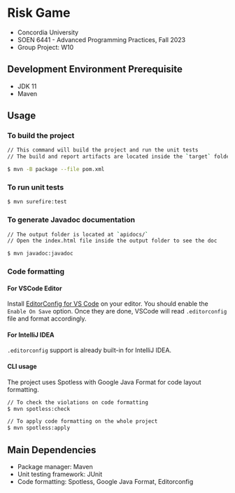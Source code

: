 # Risk Game
- Concordia University
- SOEN 6441 - Advanced Programming Practices, Fall 2023
- Group Project: W10

## Development Environment Prerequisite
- JDK 11
- Maven

## Usage
### To build the project
```sh
// This command will build the project and run the unit tests
// The build and report artifacts are located inside the `target` folder

$ mvn -B package --file pom.xml
```

### To run unit tests
```sh
$ mvn surefire:test
```

### To generate Javadoc documentation
```sh
// The output folder is located at `apidocs/`
// Open the index.html file inside the output folder to see the doc

$ mvn javadoc:javadoc
```

### Code formatting
#### For VSCode Editor
Install [EditorConfig for VS Code](https://marketplace.visualstudio.com/items?itemName=EditorConfig.EditorConfig) on your editor. You should enable the `Enable On Save` option. Once they are done, VSCode will read `.editorconfig` file and format accordingly.

#### For IntelliJ IDEA
`.editorconfig` support is already built-in for IntelliJ IDEA.

#### CLI usage
The project uses Spotless with Google Java Format for code layout formatting.

```sh
// To check the violations on code formatting
$ mvn spotless:check

// To apply code formatting on the whole project
$ mvn spotless:apply
```

## Main Dependencies
- Package manager: Maven
- Unit testing framework: JUnit
- Code formatting: Spotless, Google Java Format, Editorconfig
